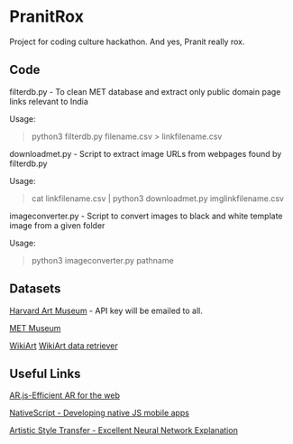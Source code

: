 # PranitRox
Project for coding culture hackathon. And yes, Pranit really rox.

## Code

filterdb.py - To clean MET database and extract only public domain page links relevant to India

Usage:

>python3 filterdb.py filename.csv > linkfilename.csv

downloadmet.py - Script to extract image URLs from webpages found by filterdb.py

Usage:

>cat linkfilename.csv | python3 downloadmet.py imglinkfilename.csv

imageconverter.py - Script to convert images to black and white template image from a given folder

Usage:

>python3 imageconverter.py pathname

## Datasets

[Harvard Art Museum](https://www.harvardartmuseums.org/) - API key will be emailed to all.

[MET Museum](https://www.metmuseum.org/)

[WikiArt](https://www.wikiart.org/) [WikiArt data retriever](https://github.com/lucasdavid/wikiart)

## Useful Links

[AR.js-Efficient AR for the web](https://jeromeetienne.github.io/AR.js/)

[NativeScript - Developing native JS mobile apps](https://docs.nativescript.org/)

[Artistic Style Transfer - Excellent Neural Network Explanation](https://harishnarayanan.org/writing/artistic-style-transfer/)
